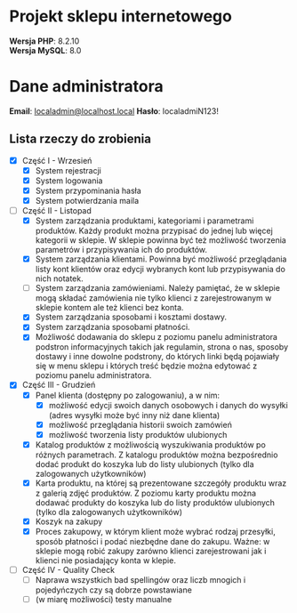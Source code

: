 # Projekt sklepu internetowego

**Wersja PHP**: 8.2.10  
**Wersja MySQL**: 8.0

# Dane administratora

**Email**: localadmin@localhost.local
**Hasło**: localadmiN123!

## Lista rzeczy do zrobienia

- [x] Część I - Wrzesień
    - [x] System rejestracji
    - [x] System logowania
    - [x] System przypominania hasła
    - [x] System potwierdzania maila

- [ ] Część II - Listopad
    - [x] System zarządzania produktami, kategoriami i parametrami produktów. Każdy produkt można przypisać do jednej
      lub
      więcej kategorii w sklepie. W sklepie powinna być też możliwość tworzenia parametrów i przypisywania ich do
      produktów.
    - [x] System zarządzania klientami. Powinna być możliwość przeglądania listy kont klientów oraz edycji wybranych
      kont
      lub przypisywania do nich notatek.
    - [ ] System zarządzania zamówieniami. Należy pamiętać, że w sklepie mogą składać zamówienia nie tylko klienci z
      zarejestrowanym w sklepie kontem ale też klienci bez konta.
    - [x] System zarządzania sposobami i kosztami dostawy.
    - [x] System zarządzania sposobami płatności.
    - [x] Możliwość dodawania do sklepu z poziomu panelu administratora podstron informacyjnych takich jak regulamin,
      strona
      o nas, sposoby dostawy i inne dowolne podstrony, do których linki będą pojawiały się w menu sklepu i których treść
      będzie można edytować z poziomu panelu administratora.

- [x] Część III - Grudzień
    - [x] Panel klienta (dostępny po zalogowaniu), a w nim:
        - [x] możliwość edycji swoich danych osobowych i danych do wysyłki (adres wysyłki może być inny niż dane
          klienta)
        - [x] możliwość przeglądania historii swoich zamówień
        - [x] możliwość tworzenia listy produktów ulubionych
    - [x] Katalog produktów z możliwością wyszukiwania produktów po różnych parametrach. Z katalogu produktów można
      bezpośrednio dodać produkt do koszyka lub do listy ulubionych (tylko dla zalogowanych użytkowników)
    - [x] Karta produktu, na której są prezentowane szczegóły produktu wraz z galerią zdjęć produktów. Z poziomu karty
      produktu można dodawać produkty do koszyka lub do listy produktów ulubionych (tylko dla zalogowanych użytkowników)
    - [x] Koszyk na zakupy
    - [x] Proces zakupowy, w którym klient może wybrać rodzaj przesyłki, sposób płatności i podać niezbędne dane do
      zakupu. Ważne: w sklepie mogą robić zakupy zarówno klienci zarejestrowani jak i klienci nie posiadający konta w
      klepie.

- [ ] Część IV - Quality Check
    - [ ] Naprawa wszystkich bad spellingów oraz liczb mnogich i pojedyńczych czy są dobrze powstawiane
    - [ ] \(w miarę możliwości) testy manualne
